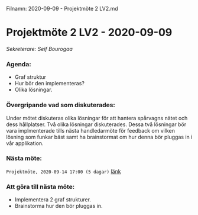 Filnamn: 2020-09-09 - Projektmöte 2 LV2.md

# Projektmöte 2 LV2 - 2020-09-09
*Sekreterare: Seif Bourogaa*

### Agenda:
- Graf struktur
- Hur bör den implementeras? 
- Olika lösningar. 

### Övergripande vad som diskuterades:

Under mötet diskuteras olika lösningar för att hantera spårvagns nätet och dess hållplatser. 
Två olika lösningar diskuterades. Dessa två lösningar bör vara implmenterade tills nästa handledarmöte
för feedback om vilken lösning som funkar bäst samt ha brainstormat om hur denna bör pluggas in 
i vår applikation. 

### Nästa möte:
```Projektmöte, 2020-09-14 17:00 (5 dagar)``` [länk](https://github.com/DKWA0000/OOPP-HT20/blob/master/Notes%20From%20Project%20Meetings/2020-09-14%20-%20Projektm%C3%B6te%201%20LV3.md)

### Att göra till nästa möte:
- Implementera 2 graf strukturer. 
- Brainstorma hur den bör pluggas in. 
